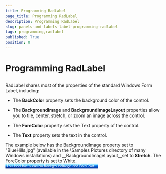 ```yaml
---
title: Programming RadLabel
page_title: Programming RadLabel
description: Programming RadLabel
slug: panels-and-labels-label-programming-radlabel
tags: programming,radlabel
published: True
position: 0
---
```


# Programming RadLabel



## 

RadLabel shares most of the properties of the standard Windows Form Label, including:

* The __BackColor__ property sets the background color of the control.

* The __BackgroundImage__ and __BackgroundImageLayout__ properties allow you to tile,
            center, stretch, or zoom an image across the control.

* The __ForeColor__ property sets the Text property of the control.

* The __Text__ property sets the text in the control.

The example below has the BackgroundImage property set to "BlueHills.jpg" (available in the \Samples Pictures directory of many Windows installations) and __BackgroundImageLayout__set to __Stretch__. The ForeColor property is set to White.![panels-and-labels-label-programming-radlabel 001](images/panels-and-labels-label-programming-radlabel001.png)
